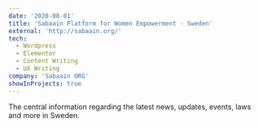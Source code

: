 ```yaml
---
date: '2020-08-01'
title: 'Sabaain Platform for Women Empowerment - Sweden'
external: 'http://sabaain.org/'
tech:
  - Wordpress
  - Elementor
  - Content Writing
  - UX Writing
company: 'Sabaain ORG'
showInProjects: true
---
```


The central information regarding the latest news, updates, events, laws and more in Sweden.
